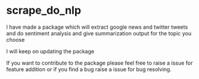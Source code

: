 # scrape_do_nlp
I have made a package which will extract google news and twitter tweets and do sentiment analysis and give summarization output for the topic you choose 

I will keep on updating the package 

If you want to contribute to the package please feel free to raise a issue for feature addition or if you find a bug raise a issue for bug resolving.

